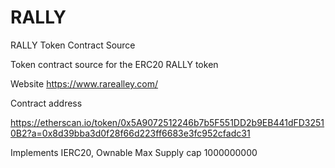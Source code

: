 # RALLY
RALLY Token Contract Source


Token contract source for the ERC20 RALLY token

Website
https://www.rarealley.com/

Contract address

https://etherscan.io/token/0x5A9072512246b7b5F551DD2b9EB441dFD32510B2?a=0x8d39bba3d0f28f66d223ff6683e3fc952cfadc31

Implements IERC20, Ownable
Max Supply cap 1000000000


